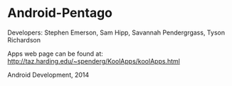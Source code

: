 Android-Pentago
===============
Developers: Stephen Emerson, Sam Hipp, Savannah Pendergrgass, Tyson Richardson

Apps web page can be found at:
http://taz.harding.edu/~spenderg/KoolApps/koolApps.html


Android Development, 2014
